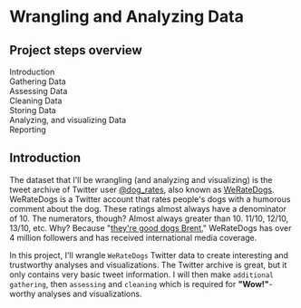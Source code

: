 # Wrangling and Analyzing Data
## Project steps overview </br>
Introduction </br>
Gathering Data </br>
Assessing Data </br>
Cleaning Data </br>
Storing Data </br>
Analyzing, and visualizing Data </br>
Reporting </br>
## Introduction </br>
The dataset that I'll be wrangling (and analyzing and visualizing) is the tweet archive of Twitter user [@dog_rates](https://twitter.com/dog_rates), also known as [WeRateDogs](https://en.wikipedia.org/wiki/WeRateDogs). WeRateDogs is a Twitter account that rates people's dogs with a humorous comment about the dog. These ratings almost always have a denominator of 10. The numerators, though? Almost always greater than 10. 11/10, 12/10, 13/10, etc. Why? Because "[they're good dogs Brent.](http://knowyourmeme.com/memes/theyre-good-dogs-brent)" WeRateDogs has over 4 million followers and has received international media coverage.

In this project, I'll wrangle `WeRateDogs` Twitter data to create interesting and trustworthy analyses and visualizations. The Twitter archive is great, but it only contains very basic tweet information. I will then make `additional gathering`, then `assessing` and `cleaning` which is required for **"Wow!"**-worthy analyses and visualizations.
